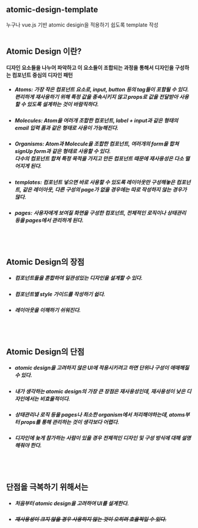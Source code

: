## atomic-design-template
누구나 vue.js 기반 atomic desigin을 적용하기 쉽도록 template 작성
<br><br>

## Atomic Design 이란?
#### 디자인 요소들을 나누어 파악하고 이 요소들이 조합되는 과정을 통해서 디자인을 구성하는 컴포넌트 중심의 디자인 패턴

  * <h5>Atoms: 가장 작은 컴포넌트 요소로, input, button 등의 tag들이 포함될 수 있다. <br>
    편리하게 재사용하기 위해 특정 값을 종속시키지 않고 props로 값을 전달받아 사용할 수 있도록 설계하는 것이 바람직하다.</h5>
  * <h5>Molecules: Atom을 여러개 조합한 컴포넌트, label + input과 같은 형태의 email 입력 폼과 같은 형태로 사용이 가능해진다.</h5>
  * <h5>Organisms: Atom과 Molecule을 조합한 컴포넌트, 여러개의 form을 합쳐 signUp form과 같은 형태로 사용할 수 있다.<br>
    다수의 컴포넌트 합쳐 특정 목적을 가지고 만든 컴포넌트 때문에 재사용성은 다소 떨어지게 된다.</h5>
  * <h5>templates: 컴포넌트 넣으면 바로 사용할 수 있도록 레이아웃만 구성해놓은 컴포넌트, 같은 레이아웃, 다른 구성의 page가 없을 경우에는 따로 작성하지 않는 경우가 많다. </h5>
  * <h5> pages: 사용자에게 보여질 화면을 구성한 컴포넌트, 전체적인 로직이나 상태관리 등을 pages에서 관리하게 된다.</h5>
<br><br>

## Atomic Design의 장점
* <h5> 컴포넌트들을 혼합하여 일관성있는 디자인을 설계할 수 있다.</h5>
* <h5> 컴포넌트별 style 가이드를 작성하기 쉽다. </h5>
* <h5> 레이아웃을 이해하기 쉬워진다. </h5>

<br><br>

## Atomic Design의 단점
* <h5> atomic design을 고려하지 않은 UI에 적용시키려고 하면 단위나 구성이 애매해질 수 있다.</h5>
* <h5> 내가 생각하는 atomic design의 가장 큰 장점은 재사용성인데, 재사용성이 낮은 디자인에서는 비효율적이다. </h5>
* <h5> 상태관리나 로직 등을 pages나 최소한 organism에서 처리해야하는데, atoms부터 props를 통해 관리하는 것이 생각보다 어렵다. </h5>
* <h5> 디자인에 늦게 참가하는 사람이 있을 경우 전체적인 디자인 및 구성 방식에 대해 설명해줘야 한다. </h5>

<br><br>

## 단점을 극복하기 위해서는
* <h5> 처음부터 atomic design을 고려하여 UI를 설계한다. </h5>
* ~~<h5> 재사용성이 크지 않을 경우 사용하지 않는 것이 오히려 효율적일 수 있다.</h5>~~
